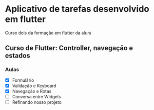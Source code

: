 # Aplicativo de tarefas desenvolvido em flutter

Curso dois da formação em flutter da alura

## Curso de Flutter: Controller, navegação e estados

### Aulas

- [x] Formulário
- [x] Validação e Keyboard
- [x] Navegação e Rotas
- [ ] Conversa entre Widgets
- [ ] Refinando nosso projeto
